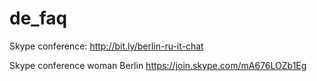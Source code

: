 # de_faq
Skype conference: http://bit.ly/berlin-ru-it-chat

Skype conference woman Berlin  https://join.skype.com/mA676LOZb1Eg
